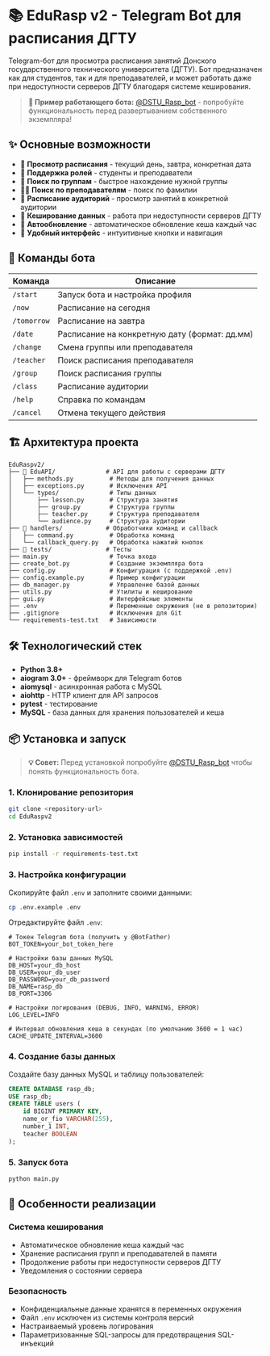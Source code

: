# 📚 EduRasp v2 - Telegram Bot для расписания ДГТУ

Telegram-бот для просмотра расписания занятий Донского государственного технического университета (ДГТУ). Бот предназначен как для студентов, так и для преподавателей, и может работать даже при недоступности серверов ДГТУ благодаря системе кеширования.

> **🎯 Пример работающего бота:** [@DSTU_Rasp_bot](https://t.me/DSTU_Rasp_bot) - попробуйте функциональность перед развертыванием собственного экземпляра!

## ✨ Основные возможности

- 📅 **Просмотр расписания** - текущий день, завтра, конкретная дата
- 👥 **Поддержка ролей** - студенты и преподаватели
- 🏫 **Поиск по группам** - быстрое нахождение нужной группы
- 👨‍🏫 **Поиск по преподавателям** - поиск по фамилии
- 🏢 **Расписание аудиторий** - просмотр занятий в конкретной аудитории
- 💾 **Кеширование данных** - работа при недоступности серверов ДГТУ
- 🔄 **Автообновление** - автоматическое обновление кеша каждый час
- 📱 **Удобный интерфейс** - интуитивные кнопки и навигация

## 🚀 Команды бота

| Команда | Описание |
|---------|----------|
| `/start` | Запуск бота и настройка профиля |
| `/now` | Расписание на сегодня |
| `/tomorrow` | Расписание на завтра |
| `/date` | Расписание на конкретную дату (формат: дд.мм) |
| `/change` | Смена группы или преподавателя |
| `/teacher` | Поиск расписания преподавателя |
| `/group` | Поиск расписания группы |
| `/class` | Расписание аудитории |
| `/help` | Справка по командам |
| `/cancel` | Отмена текущего действия |

## 🏗️ Архитектура проекта

```
EduRaspv2/
├── 📁 EduAPI/              # API для работы с серверами ДГТУ
│   ├── methods.py          # Методы для получения данных
│   ├── exceptions.py       # Исключения API
│   └── types/              # Типы данных
│       ├── lesson.py       # Структура занятия
│       ├── group.py        # Структура группы
│       ├── teacher.py      # Структура преподавателя
│       └── audience.py     # Структура аудитории
├── 📁 handlers/            # Обработчики команд и callback
│   ├── command.py          # Обработка команд
│   └── callback_query.py   # Обработка нажатий кнопок
├── 📁 tests/               # Тесты
├── main.py                 # Точка входа
├── create_bot.py           # Создание экземпляра бота
├── config.py               # Конфигурация (с поддержкой .env)
├── config.example.py       # Пример конфигурации
├── db_manager.py           # Управление базой данных
├── utils.py                # Утилиты и кеширование
├── gui.py                  # Интерфейсные элементы
├── .env                    # Переменные окружения (не в репозитории)
├── .gitignore              # Исключения для Git
└── requirements-test.txt   # Зависимости
```

## 🛠️ Технологический стек

- **Python 3.8+**
- **aiogram 3.0+** - фреймворк для Telegram ботов
- **aiomysql** - асинхронная работа с MySQL
- **aiohttp** - HTTP клиент для API запросов
- **pytest** - тестирование
- **MySQL** - база данных для хранения пользователей и кеша

## 📦 Установка и запуск

> **💡 Совет:** Перед установкой попробуйте [@DSTU_Rasp_bot](https://t.me/DSTU_Rasp_bot) чтобы понять функциональность бота.

### 1. Клонирование репозитория
```bash
git clone <repository-url>
cd EduRaspv2
```

### 2. Установка зависимостей
```bash
pip install -r requirements-test.txt
```

### 3. Настройка конфигурации
Скопируйте файл `.env` и заполните своими данными:
```bash
cp .env.example .env
```

Отредактируйте файл `.env`:
```env
# Токен Telegram бота (получить у @BotFather)
BOT_TOKEN=your_bot_token_here

# Настройки базы данных MySQL
DB_HOST=your_db_host
DB_USER=your_db_user
DB_PASSWORD=your_db_password
DB_NAME=rasp_db
DB_PORT=3306

# Настройки логирования (DEBUG, INFO, WARNING, ERROR)
LOG_LEVEL=INFO

# Интервал обновления кеша в секундах (по умолчанию 3600 = 1 час)
CACHE_UPDATE_INTERVAL=3600
```


### 4. Создание базы данных
Создайте базу данных MySQL и таблицу пользователей:
```sql
CREATE DATABASE rasp_db;
USE rasp_db;
CREATE TABLE users (
    id BIGINT PRIMARY KEY,
    name_or_fio VARCHAR(255),
    number_1 INT,
    teacher BOOLEAN
);
```

### 5. Запуск бота
```bash
python main.py
```

## 🔧 Особенности реализации

### Система кеширования
- Автоматическое обновление кеша каждый час
- Хранение расписания групп и преподавателей в памяти
- Продолжение работы при недоступности серверов ДГТУ
- Уведомления о состоянии сервера

### Безопасность
- Конфиденциальные данные хранятся в переменных окружения
- Файл `.env` исключен из системы контроля версий
- Настраиваемый уровень логирования
- Параметризованные SQL-запросы для предотвращения SQL-инъекций
